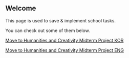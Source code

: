 ## Welcome

This page is used to save & implement school tasks.

You can check out some of them below.



[Move to Humanities and Creativity Midterm Project KOR](https://github.com/chan2ie/chan2ie.github.io/hc_midterm/index.html)

[Move to Humanities and Creativity Midterm Project ENG](https://github.com/chan2ie/chan2ie.github.io/hc_midterm_eng/index.html)



<!--## Welcome to GitHub Pages

You can use the [editor on GitHub](https://github.com/chan2ie/chan2ie.github.io/edit/master/index.md) to maintain and preview the content for your website in Markdown files.

Whenever you commit to this repository, GitHub Pages will run [Jekyll](https://jekyllrb.com/) to rebuild the pages in your site, from the content in your Markdown files.

### Markdown

Markdown is a lightweight and easy-to-use syntax for styling your writing. It includes conventions for

```markdown
Syntax highlighted code block

# Header 1
## Header 2
### Header 3

- Bulleted
- List

1. Numbered
2. List

**Bold** and _Italic_ and `Code` text

[Link](url) and ![Image](src)
```

For more details see [GitHub Flavored Markdown](https://guides.github.com/features/mastering-markdown/).

### Jekyll Themes

Your Pages site will use the layout and styles from the Jekyll theme you have selected in your [repository settings](https://github.com/chan2ie/chan2ie.github.io/settings). The name of this theme is saved in the Jekyll `_config.yml` configuration file.

### Support or Contact

Having trouble with Pages? Check out our [documentation](https://help.github.com/categories/github-pages-basics/) or [contact support](https://github.com/contact) and we’ll help you sort it out.
-->
